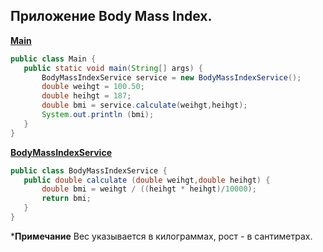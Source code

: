 ## **Приложение Body Mass Index.**
 
 **[Main](https://github.com/maxim-valov/Body_Mass_Index/blob/master/src/Main.java)**

 ```java
 public class Main {
    public static void main(String[] args) {
        BodyMassIndexService service = new BodyMassIndexService();
        double weihgt = 100.50;
        double heihgt = 187;
        double bmi = service.calculate(weihgt,heihgt);
        System.out.println (bmi);
    }
}
 ```

 **[BodyMassIndexService](https://github.com/maxim-valov/Body_Mass_Index/blob/master/src/BodyMassIndexService.java)**

 ```java
 public class BodyMassIndexService {
    public double calculate (double weihgt,double heihgt) {
        double bmi = weihgt / ((heihgt * heihgt)/10000);
        return bmi;
    }
}
 ```
 ***Примечание** Вес указывается в килограммах, рост - в сантиметрах.
